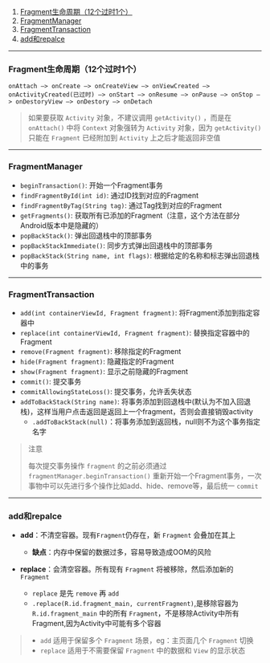 

1. [Fragment生命周期（12个过时1个）](#fragment_life)
2. [FragmentManager](#FragmentManager)
3. [FragmentTransaction](#FragmentTransaction)
4. [add和repalce](#AddAndReplace)


-------------

### <span id = "fragment_life">Fragment生命周期（12个过时1个）</span>

`onAttach —> onCreate —> onCreateView —> onViewCreated —> onActivityCreated(已过时) —> onStart —> onResume —> onPause —> onStop —> onDestoryView —> onDestory —> onDetach`

>如果要获取 `Activity` 对象，不建议调用 `getActivity()` ，而是在 `onAttach()` 中将 `Context` 对象强转为 `Activity` 对象，因为 `getActivity()` 只能在 `Fragment` 已经附加到 `Activity` 上之后才能返回非空值

--------------

### <span id = "FragmentManager">FragmentManager</span>

- `beginTransaction()`: 开始一个Fragment事务
- `findFragmentById(int id)`: 通过ID找到对应的Fragment
- `findFragmentByTag(String tag)`: 通过Tag找到对应的Fragment
- `getFragments()`: 获取所有已添加的Fragment（注意，这个方法在部分Android版本中是隐藏的）
- `popBackStack()`: 弹出回退栈中的顶部事务
- `popBackStackImmediate()`: 同步方式弹出回退栈中的顶部事务
- `popBackStack(String name, int flags)`: 根据给定的名称和标志弹出回退栈中的事务

-------------

### <span id = "FragmentTransaction">FragmentTransaction</span>


- `add(int containerViewId, Fragment fragment)`: 将Fragment添加到指定容器中
- `replace(int containerViewId, Fragment fragment)`: 替换指定容器中的Fragment
- `remove(Fragment fragment)`: 移除指定的Fragment
- `hide(Fragment fragment)`: 隐藏指定的Fragment
- `show(Fragment fragment)`: 显示之前隐藏的Fragment
- `commit()`: 提交事务
- `commitAllowingStateLoss()`: 提交事务，允许丢失状态
- `addToBackStack(String name)`: 将事务添加到回退栈中(默认为不加入回退栈)，这样当用户点击返回是返回上一个fragment，否则会直接销毁activity
    - `.addToBackStack(null)`：将事务添加到返回栈，null则不为这个事务指定名字

>注意
> 
> 每次提交事务操作 `fragment` 的之前必须通过 `fragmentManager.beginTransaction()` 重新开始一个Fragment事务，一次事物中可以先进行多个操作比如add、hide、remove等，最后统一 `commit`
---------------------

### <span id = "AddAndReplace">add和repalce</span>


- **add**：不清空容器。现有`Fragment`仍存在，新 `Fragment` 会叠加在其上
    
    - **缺点**：内存中保留的数据过多，容易导致造成OOM的风险
- **replace**：会清空容器。所有现有 `Fragment` 将被移除，然后添加新的`Fragment`

    - `replace` 是先 `remove` 再 `add`
    - `.replace(R.id.fragment_main, currentFragment)`,是移除容器为 `R.id.fragment_main` 中的所有 `Fragment`，不是移除Activity中所有Fragment,因为Activity中可能有多个容器
>- `add` 适用于保留多个 `Fragment` 场景，eg：主页面几个 `Fragment` 切换
>- `replace` 适用于不需要保留 `Fragment` 中的数据和 `View` 的显示状态
